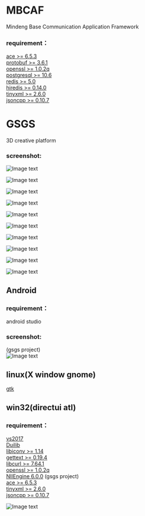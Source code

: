 # MBCAF
Mindeng Base Communication Application Framework


### requirement：
[ace >= 6.5.3](http://download.dre.vanderbilt.edu/) <br>
[protobuf >= 3.6.1](https://github.com/protocolbuffers/protobuf/releases) <br>
[openssl >= 1.0.2q](https://www.openssl.org/)  <br>
[postgresql >= 10.6](https://www.postgresql.org/) <br>
[redis >= 5.0](https://redis.io/download) </br>
[hiredis >= 0.14.0](https://github.com/redis/hiredis/releases) </br>
[tinyxml >= 2.6.0](https://sourceforge.net/projects/tinyxml/) </br>
[jsoncpp >= 0.10.7](https://github.com/open-source-parsers/jsoncpp) </br>

# GSGS
3D creative platform
### screenshot:
![Image text](https://raw.githubusercontent.com/suzhengquan/GSGS/master/gsgs.png)

![Image text](https://raw.githubusercontent.com/suzhengquan/GSGS/master/s7.png)

![Image text](https://raw.githubusercontent.com/suzhengquan/GSGS/master/s9.png)

![Image text](https://raw.githubusercontent.com/suzhengquan/GSGS/master/s10.png)

![Image text](https://raw.githubusercontent.com/suzhengquan/GSGS/master/s11.png)

![Image text](https://raw.githubusercontent.com/suzhengquan/GSGS/master/s8.png)

![Image text](https://raw.githubusercontent.com/suzhengquan/GSGS/master/screenshot4.png)

![Image text](https://raw.githubusercontent.com/suzhengquan/GSGS/master/S5.png)

![Image text](https://raw.githubusercontent.com/suzhengquan/GSGS/master/s6.png)

![Image text](https://raw.githubusercontent.com/suzhengquan/GSGS/master/screenshot3.png)

## Android
### requirement：
android studio <br>

### screenshot:
(gsgs project)<br>
![Image text](https://github.com/suzhengquan/GSGS/blob/master/Screenshot_2019-05-13-21-47-42-712_com.MBCAF.png?raw=true)
## linux(X window gnome)
[gtk](https://www.gtk.org/)<br>
## win32(directui atl)
### requirement：
[vs2017](https://visualstudio.microsoft.com/zh-hans/thank-you-downloading-visual-studio/?sku=Community&rel=15) <br>
[Duilib](http://duilib.googlecode.com/svn/trunk) <br>
[libiconv >= 1.14](http://www.gnu.org/software/libiconv/)<br>
[gettext >= 0.19.4](http://www.gnu.org/software/gettext/)<br>
[libcurl >= 7.64.1](https://curl.haxx.se/libcurl/) <br>
[openssl >= 1.0.2q](https://www.openssl.org/)  <br>
[NIIEngine 6.0.0](https://github.com/niiengine/NIIEngine/) (gsgs project)<br>
[ace >= 6.5.3](http://download.dre.vanderbilt.edu/) <br>
[tinyxml >= 2.6.0](https://sourceforge.net/projects/tinyxml/) </br>
[jsoncpp >= 0.10.7](https://github.com/open-source-parsers/jsoncpp) </br>

![Image text](https://github.com/suzhengquan/GSGS/blob/master/login.png?raw=true)
